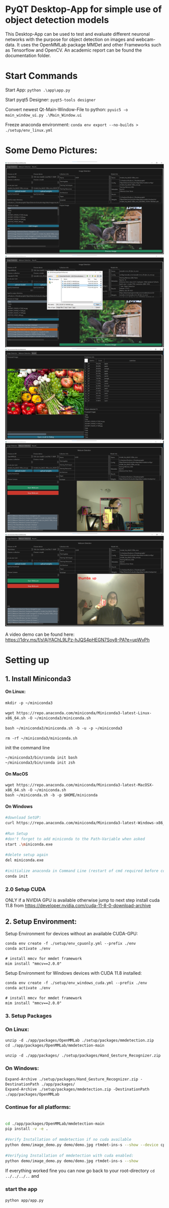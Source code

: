 # PyQT Desktop-App for simple use of object detection models

This Desktop-App can be used to test and evaluate different neuronal networks with the purpose for object detection on images and webcam-data.
It uses the OpenMMLab package MMDet and other Frameworks such as Tensorflow and OpenCV. 
An academic report can be found the documentation folder. 

# Start Commands
Start App: 
`python .\app\app.py`

Start pyqt5 Designer:
`pyqt5-tools designer`

Convert newest Qt-Main-Window-File to python:
`pyuic5 -o main_window_ui.py .\Main_Window.ui`
  
Freeze anaconda environment:
`conda env export --no-builds > ./setup/env_linux.yml`

# Some Demo Pictures: 

![alt text](documentation/runtime-pictures/ImageDetection-1.png)
![alt text](documentation/runtime-pictures/ImageDetection-FileDialog.png)
![alt text](documentation/runtime-pictures/results-2.png)
![alt text](documentation/runtime-pictures/WebcamDetection-2.png)
![alt text](documentation/runtime-pictures/WebcamDetection-TechVidvan.png)

A video demo can be found here:   
https://1drv.ms/f/s!AjYAChL9LPz-hJQS4pHEGN7Soy8-PA?e=upWvPh 

# Setting up
## 1. Install Miniconda3
#### On Linux: 
```
mkdir -p ~/miniconda3

wget https://repo.anaconda.com/miniconda/Miniconda3-latest-Linux-x86_64.sh -O ~/miniconda3/miniconda.sh

bash ~/miniconda3/miniconda.sh -b -u -p ~/miniconda3

rm -rf ~/miniconda3/miniconda.sh
````
init the command line
```
~/miniconda3/bin/conda init bash
~/miniconda3/bin/conda init zsh
```
#### On MacOS 
```
wget https://repo.anaconda.com/miniconda/Miniconda3-latest-MacOSX-x86_64.sh -O ~/miniconda.sh
bash ~/miniconda.sh -b -p $HOME/miniconda
```
#### On Windows

```bash
#download SetUP:
curl https://repo.anaconda.com/miniconda/Miniconda3-latest-Windows-x86_64.exe -o miniconda.exe

#Run Setup
#don't forget to add miniconda to the Path-Variable when asked
start .\miniconda.exe

#delete setup again
del miniconda.exe

#initialize anaconda in Command Line (restart of cmd required before conda command is available) 
conda init
```
### 2.0 Setup CUDA 
ONLY if a NVIDIA GPU is available otherwise jump to next step 
install cuda 11.8 from https://developer.nvidia.com/cuda-11-8-0-download-archive

## 2. Setup Environment: 
Setup Environment for devices without an available CUDA-GPU:
```
conda env create -f ./setup/env_cpuonly.yml --prefix ./env
conda activate ./env

# install mmcv for mmdet framework
mim install "mmcv==2.0.0"
```

Setup Environment for Windows devices with CUDA 11.8 installed:
```
conda env create -f ./setup/env_windows_cuda.yml --prefix ./env
conda activate ./env

# install mmcv for mmdet framework
mim install "mmcv==2.0.0"
```


### 3. Setup Packages
### On Linux: 
```
unzip -d ./app/packages/OpenMMLab ./setup/packages/mmdetection.zip
cd ./app/packages/OpenMMLab/mmdetection-main

unzip -d ./app/packages/ ./setup/packages/Hand_Gesture_Recognizer.zip
```
### On Windows: 
```
Expand-Archive ./setup/packages/Hand_Gesture_Recognizer.zip -DestinationPath ./app/packages/
Expand-Archive ./setup/packages/mmdetection.zip -DestinationPath ./app/packages/OpenMMLab
```
### Continue for all platforms: 
```bash

cd ./app/packages/OpenMMLab/mmdetection-main
pip install -v -e .

#Verify Installation of mmdetection if no cuda available
python demo/image_demo.py demo/demo.jpg rtmdet-ins-s --show --device cpu

#Verifying Installation of mmdetection with cuda enabled:
python demo/image_demo.py demo/demo.jpg rtmdet-ins-s --show
```

If everything worked fine you can now go back to your root-directory 
`cd ../../../..` and

### start the app 
`python app/app.py`


